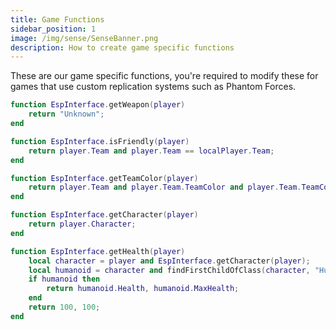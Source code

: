 ```yaml
---
title: Game Functions
sidebar_position: 1
image: /img/sense/SenseBanner.png
description: How to create game specific functions
---
```


These are our game specific functions, you're required to modify these for games that use custom replication systems such as Phantom Forces.

```lua
function EspInterface.getWeapon(player)
    return "Unknown";
end

function EspInterface.isFriendly(player)
    return player.Team and player.Team == localPlayer.Team;
end

function EspInterface.getTeamColor(player)
    return player.Team and player.Team.TeamColor and player.Team.TeamColor.Color;
end

function EspInterface.getCharacter(player)
    return player.Character;
end

function EspInterface.getHealth(player)
    local character = player and EspInterface.getCharacter(player);
    local humanoid = character and findFirstChildOfClass(character, "Humanoid");
    if humanoid then
        return humanoid.Health, humanoid.MaxHealth;
    end
    return 100, 100;
end
```
